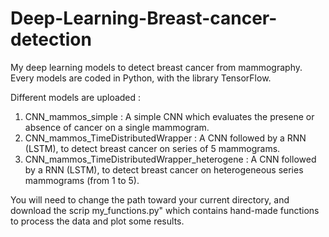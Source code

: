 # Deep-Learning-Breast-cancer-detection
My deep learning models to detect breast cancer from mammography.
Every models are coded in Python, with the library TensorFlow. 

Different models are uploaded : 
1) CNN_mammos_simple : A simple CNN which evaluates the presene or absence of cancer on a single mammogram. 
2) CNN_mammos_TimeDistributedWrapper : A CNN followed by a RNN (LSTM), to detect breast cancer on series of 5 mammograms. 
3) CNN_mammos_TimeDistributedWrapper_heterogene : A CNN followed by a RNN (LSTM), to detect breast cancer on heterogeneous series mammograms (from 1 to 5).

You will need to change the path toward your current directory, and download the scrip my_functions.py" which contains hand-made functions to process the data and plot some results. 
